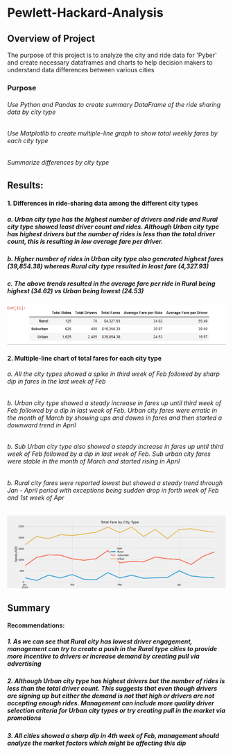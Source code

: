 # Pewlett-Hackard-Analysis

## Overview of Project
The purpose of this project is to analyze the city and ride data for 'Pyber' and create necessary dataframes and charts to help decision makers to understand data differences between various cities
### Purpose
###### Use Python and Pandas to create summary DataFrame of the ride sharing data by city type
###### Use Matplotlib to create multiple-line graph to show total weekly fares by each city type
###### Summarize differences by city type

## Results: 

#### 1. Differences in ride-sharing data among the different city types
##### a. Urban city type has the highest number of drivers and ride and Rural city type showed least driver count and rides. Although Urban city type has highest drivers but the number of rides is less than the total driver count, this is resulting in low average fare per driver.
##### b. Higher number of rides in Urban city type also generated highest fares (39,854.38) whereas Rural city type resulted in least fare (4,327.93)
##### c. The above trends resulted in the average fare per ride in Rural being highest (34.62) vs Urban being lowest (24.53)

![alt text](https://github.com/vd1310/PyBer_Analysis/blob/main/pyber_summrydf.PNG)

#### 2. Multiple-line chart of total fares for each city type
###### a. All the city types showed a spike in third week of Feb followed by sharp dip in fares in the last week of Feb
###### b. Urban city type showed a steady increase in fares up until third week of Feb followed by a dip in last week of Feb. Urban city fares were erratic in the month of March by showing ups and downs in fares and then started a downward trend in April
###### b. Sub Urban city type also showed a steady increase in fares up until third week of Feb followed by a dip in last week of Feb. Sub urban city fares were stable in the month of March and started rising in April
###### b. Rural city fares were reported lowest but showed a steady trend through Jan - April period with exceptions being sudden drop in forth week of Feb and 1st week of Apr

![alt text](https://github.com/vd1310/PyBer_Analysis/blob/main/Analysis/PyBer_fare_summary.png)


## Summary
#### Recommendations:
##### 1. As we can see that Rural city has lowest driver engagement, management can try to create a push in the Rural type cities to provide more incentive to drivers or increase demand by creating pull via advertising
##### 2. Although Urban city type has highest drivers but the number of rides is less than the total driver count. This suggests that even though drivers are signing up but either the demand is not that high or drivers are not accepting enough rides. Management can include more quality driver selection criteria for Urban city types or try creating pull in the market via promotions
##### 3. All cities showed a sharp dip in 4th week of Feb, management should analyze the market factors which might be affecting this dip
